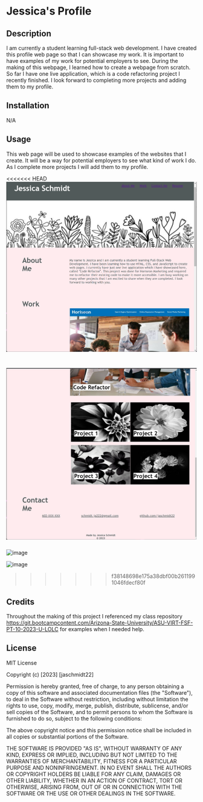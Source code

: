 # Jessica's Profile

## Description

I am currently a student learning full-stack web development. I have created this profile web page so that I can showcase my work. It is important to have examples of my work for potential employers to see. During the making of this webpage, I learned how to create a webpage from scratch. So far I have one live application, which is a code refactoring project I recently finished. I look forward to completing more projects and adding them to my profile.

## Installation

N/A

## Usage

This web page will be used to showcase examples of the websites that I create. It will be a way for potential employers to see what kind of work I do. As I complete more projects I will add them to my profile.

<<<<<<< HEAD
![Alt text](<assets/my profile.png>)

![Alt text](<assets/my profile1.png>)
=======
![image](https://github.com/jaschmidt22/my-portfolio/assets/146290812/f84cc831-8e5f-459b-bc4a-0cc3ec427c59)

![image](https://github.com/jaschmidt22/my-portfolio/assets/146290812/8ae06793-675f-40af-8039-07d5fa1540c4)




>>>>>>> f38148698e175a38dbf00b2611991046fdecf80f

## Credits

Throughout the making of this project I referenced my class repository https://git.bootcampcontent.com/Arizona-State-University/ASU-VIRT-FSF-PT-10-2023-U-LOLC for examples when I needed help.

## License

MIT License

Copyright (c) [2023] [jaschmidt22]

Permission is hereby granted, free of charge, to any person obtaining a copy
of this software and associated documentation files (the "Software"), to deal
in the Software without restriction, including without limitation the rights
to use, copy, modify, merge, publish, distribute, sublicense, and/or sell
copies of the Software, and to permit persons to whom the Software is
furnished to do so, subject to the following conditions:

The above copyright notice and this permission notice shall be included in all
copies or substantial portions of the Software.

THE SOFTWARE IS PROVIDED "AS IS", WITHOUT WARRANTY OF ANY KIND, EXPRESS OR
IMPLIED, INCLUDING BUT NOT LIMITED TO THE WARRANTIES OF MERCHANTABILITY,
FITNESS FOR A PARTICULAR PURPOSE AND NONINFRINGEMENT. IN NO EVENT SHALL THE
AUTHORS OR COPYRIGHT HOLDERS BE LIABLE FOR ANY CLAIM, DAMAGES OR OTHER
LIABILITY, WHETHER IN AN ACTION OF CONTRACT, TORT OR OTHERWISE, ARISING FROM,
OUT OF OR IN CONNECTION WITH THE SOFTWARE OR THE USE OR OTHER DEALINGS IN THE
SOFTWARE.

